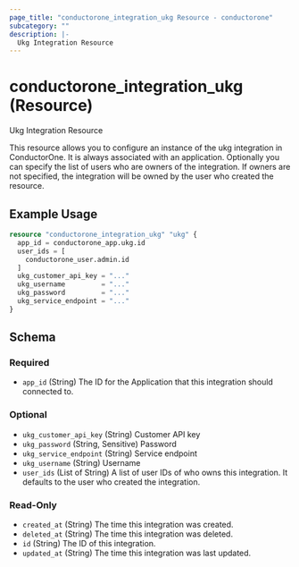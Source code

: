 ```yaml
---
page_title: "conductorone_integration_ukg Resource - conductorone"
subcategory: ""
description: |-
  Ukg Integration Resource
---
```


# conductorone_integration_ukg (Resource)

Ukg Integration Resource

This resource allows you to configure an instance of the ukg integration in ConductorOne.
It is always associated with an application. Optionally you can specify the list of users who are owners of the integration.
If owners are not specified, the integration will be owned by the user who created the resource.

## Example Usage

```terraform
resource "conductorone_integration_ukg" "ukg" {
  app_id = conductorone_app.ukg.id
  user_ids = [
    conductorone_user.admin.id
  ]
  ukg_customer_api_key = "..."
  ukg_username         = "..."
  ukg_password         = "..."
  ukg_service_endpoint = "..."
}
```

<!-- schema generated by tfplugindocs -->
## Schema

### Required

- `app_id` (String) The ID for the Application that this integration should connected to.

### Optional

- `ukg_customer_api_key` (String) Customer API key
- `ukg_password` (String, Sensitive) Password
- `ukg_service_endpoint` (String) Service endpoint
- `ukg_username` (String) Username
- `user_ids` (List of String) A list of user IDs of who owns this integration. It defaults to the user who created the integration.

### Read-Only

- `created_at` (String) The time this integration was created.
- `deleted_at` (String) The time this integration was deleted.
- `id` (String) The ID of this integration.
- `updated_at` (String) The time this integration was last updated.
